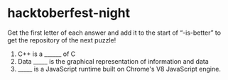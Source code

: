 # hacktoberfest-night
                                                                 
Get the first letter of each answer and add it to the start of “-is-better” to get the repository of the next puzzle! 

1.  C++ is a ______ of C 
2.  Data _____ is the graphical representation of information and data
3.   _____ is a JavaScript runtime built on Chrome's V8 JavaScript engine. 
